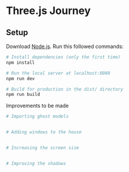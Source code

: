 # Three.js Journey

## Setup
Download [Node.js](https://nodejs.org/en/download/).
Run this followed commands:

``` bash
# Install dependencies (only the first time)
npm install

# Run the local server at localhost:8080
npm run dev

# Build for production in the dist/ directory
npm run build
```

Improvements to be made

``` bash
# Importing ghost models


# Adding windows to the house 


# Increasing the screen size


# Improving the shadows

```
